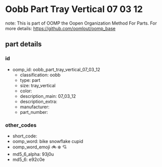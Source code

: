 # Oobb Part Tray Vertical 07 03 12  

note: This is part of OOMP the Oopen Organization Method For Parts. For more details: https://github.com/oomlout/oomp_base

##  part details





### id
* oomp_id: oobb_part_tray_vertical_07_03_12
  * classification: oobb
  * type: part
  * size: tray_vertical
  * color: 
  * description_main: 07_03_12
  * description_extra: 
  * manufacturer: 
  * part_number: 

### other_codes
* short_code: 
* oomp_word: bike snowflake cupid
* oomp_word_emoji :bike: :snowflake: :cupid:
* md5_6_alpha: 93j0u
* md5_6: e92c0e